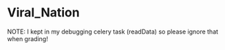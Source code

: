 # Viral_Nation

NOTE: I kept in my debugging celery task (readData)
so please ignore that when grading!
